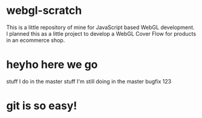 webgl-scratch
=============

This is a little repository of mine for JavaScript based WebGL development. I planned this as a little project to develop a WebGL Cover Flow for products in an ecommerce shop.

heyho here we go
=============
stuff I do in the master
stuff I'm still doing in the master
bugfix 123

git is so easy!
=============